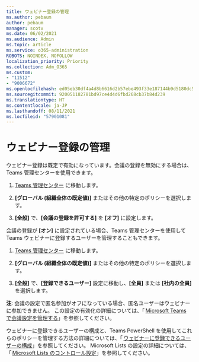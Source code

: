 ```yaml
---
title: ウェビナー登録の管理
ms.author: pebaum
author: pebaum
manager: scotv
ms.date: 06/02/2021
ms.audience: Admin
ms.topic: article
ms.service: o365-administration
ROBOTS: NOINDEX, NOFOLLOW
localization_priority: Priority
ms.collection: Adm_O365
ms.custom:
- "11512"
- "9006672"
ms.openlocfilehash: ed05eb30df4a4d8b6616d2b57ebe493f33e187144b9d5180dc508d7517326c8a
ms.sourcegitcommit: 920051182781bd97ce4d4d6fbd268cb37b84d239
ms.translationtype: HT
ms.contentlocale: ja-JP
ms.lasthandoff: 08/11/2021
ms.locfileid: "57901081"
---
```

# <a name="manage-webinar-registration"></a>ウェビナー登録の管理

ウェビナー登録は既定で有効になっています。会議の登録を無効にする場合は、Teams 管理センターを使用できます。 

1. [Teams 管理センター](https://admin.teams.microsoft.com/policies/meetings) に移動します。 

2. **[グローバル (組織全体の既定値)]** またはその他の特定のポリシーを選択します。 

3. **[全般]** で、**[会議の登録を許可する]** を **[オフ]** に設定します。 

会議の登録が **[オン]** に設定されている場合、Teams 管理センターを使用して Teams ウェビナーに登録するユーザーを管理することもできます。 

1. [Teams 管理センター](https://admin.teams.microsoft.com/policies/meetings) に移動します。 

2. **[グローバル (組織全体の既定値)]** またはその他の特定のポリシーを選択します。 

3. **[全般]** で、**[登録できるユーザー]** 設定に移動し、**[全員]** または **[社内の全員]** を選択します。 

**注**: 会議の設定で匿名参加がオフになっている場合、匿名ユーザーはウェビナーに参加できません。 この設定の有効化の詳細については、「 [Microsoft Teams で会議設定を管理する](https://docs.microsoft.com/microsoftteams/meeting-settings-in-teams)」を参照してください。 

ウェビナーに登録できるユーザーの構成と、Teams PowerShell を使用してこれらのポリシーを管理する方法の詳細については、「 [ウェビナーに登録できるユーザーの構成](https://docs.microsoft.com/microsoftteams/set-up-webinars?source=docs#configure-who-can-register-for-webinars)」を参照してください。 Microsoft Lists の設定の詳細については、「 [Microsoft Lists のコントロール設定](https://docs.microsoft.com/sharepoint/control-lists)」を参照してください。 

 
